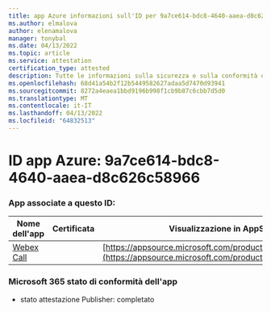 ```yaml
---
title: app Azure informazioni sull'ID per 9a7ce614-bdc8-4640-aaea-d8c626c58966
ms.author: elmalova
author: elenamalova
manager: tonybal
ms.date: 04/13/2022
ms.topic: article
ms.service: attestation
certification_type: attested
description: Tutte le informazioni sulla sicurezza e sulla conformità disponibili per 9a7ce614-bdc8-4640-aaea-d8c626c58966.
ms.openlocfilehash: 68d41a54b2f12b5449582627adaa5d7470d93941
ms.sourcegitcommit: 8272a4eaea1bbd9196b998f1cb9b87c6cbb7d5d0
ms.translationtype: MT
ms.contentlocale: it-IT
ms.lasthandoff: 04/13/2022
ms.locfileid: "64832513"
---
```

# <a name="azure-app-id-9a7ce614-bdc8-4640-aaea-d8c626c58966"></a>ID app Azure: 9a7ce614-bdc8-4640-aaea-d8c626c58966


### <a name="apps-associated-with-this-id"></a>App associate a questo ID:
| **Nome dell'app** | **Certificata** | **Visualizzazione in AppSource** |
|--------------|---------------|-----------------------|
| [Webex Call](../forward/WA200001495.md) |  | [https://appsource.microsoft.com/product/office/WA200001495](https://appsource.microsoft.com/product/office/WA200001495) |

### <a name="microsoft-365-app-compliance-status"></a>Microsoft 365 stato di conformità dell'app
- stato attestazione Publisher: completato
